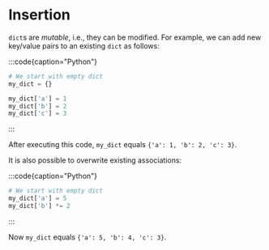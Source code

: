# Insertion

`dict`s are *mutable*, i.e., they can be modified.
For example, we can add new key/value pairs to an existing `dict` as follows:

:::code{caption="Python"}

```python
# We start with empty dict
my_dict = {}

my_dict['a'] = 1
my_dict['b'] = 2
my_dict['c'] = 3
```

:::

After executing this code, `my_dict` equals `{'a': 1, 'b': 2, 'c': 3}`.

It is also possible to overwrite existing associations:

:::code{caption="Python"}

```python
# We start with empty dict
my_dict['a'] = 5
my_dict['b'] *= 2
```

:::

Now `my_dict` equals `{'a': 5, 'b': 4, 'c': 3}`.
